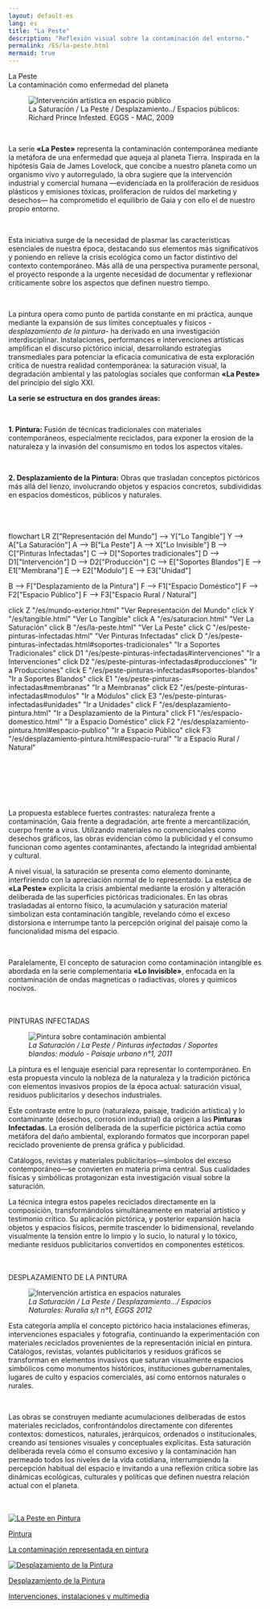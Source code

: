 ```yaml
---
layout: default-es  
lang: es  
title: "La Peste"  
description: "Reflexión visual sobre la contaminación del entorno."  
permalink: /ES/la-peste.html  
mermaid: true  
---
```


<div class="titulo">La Peste</div>
<div class="subtitulo">La contaminación como enfermedad del planeta</div>

<figure class="imagen-con-caption">
  <img src="/assets/img/la-peste---intro01.jpg" alt="Intervención artística en espacio público" loading="lazy">
  <figcaption>La Saturación / La Peste / Desplazamiento../ Espacios públicos: Richard Prince Infested. EGGS - MAC, 2009</figcaption>
</figure>
<br>
<div class="parrafo">
<p> La serie <strong>«La Peste»</strong> representa la contaminación contemporánea mediante la metáfora de una enfermedad que aqueja al planeta Tierra. Inspirada en la hipótesis Gaia de James Lovelock, que concibe a nuestro planeta como un organismo vivo y autorregulado, la obra sugiere que la intervención industrial y comercial humana —evidenciada en la proliferación de residuos plásticos y emisiones tóxicas, proliferacion de ruidos del marketing y desechos— ha comprometido el equilibrio de Gaia y con ello el de nuestro propio entorno.</p>
 <br> <p> 
    Esta iniciativa surge de la necesidad de plasmar las características esenciales de nuestra época, destacando sus elementos más significativos y poniendo en relieve la crisis ecológica como un factor distintivo del contexto contemporáneo. Más allá de una perspectiva puramente personal, el proyecto responde a la urgente necesidad de documentar y reflexionar críticamente sobre los aspectos que definen nuestro tiempo. </p>
<br> <p> 
  La pintura opera como punto de partida constante en mi práctica, aunque mediante la expansión de sus límites conceptuales y físicos -<em>desplazamiento de la pintura</em>- ha derivado en una investigación interdisciplinar. Instalaciones, performances e intervenciones artísticas amplifican el discurso pictórico inicial, desarrollando estrategias transmediales para potenciar la eficacia comunicativa de esta exploración crítica de nuestra realidad contemporánea: la saturación visual, la degradación ambiental y las patologías sociales que conforman <strong>«La Peste»</strong> del principio del siglo XXI. </p>
</div>

<div class="parrafo">
  <p><strong>La serie se estructura en dos grandes áreas:</strong></p>
  <br>
  <p><strong>1. Pintura:</strong> Fusión de técnicas tradicionales con materiales contemporáneos, especialmente reciclados, para exponer la erosion de la naturaleza y la invasión del consumismo en todos los aspectos vitales.</p><br>

  <p><strong>2. Desplazamiento de la Pintura:</strong> Obras que trasladan conceptos pictóricos más allá del lienzo, involucrando objetos y espacios concretos, subdivididas en espacios domésticos, públicos y naturales.</p>
</div>
<br><br><br>

<div class="mermaid">
flowchart LR
  Z["Representación del Mundo"] --> Y["Lo Tangible"]
  Y --> A["La Saturación"]
  A --> B["La Peste"]
  A --> X["Lo Invisible"]
  B --> C["Pinturas Infectadas"]
  C --> D["Soportes tradicionales"]
  D --> D1["Intervención"]
  D --> D2["Producción"]
  C --> E["Soportes Blandos"]
  E --> E1["Membrana"]
  E --> E2["Módulo"]
  E --> E3["Unidad"]

  B --> F["Desplazamiento de la Pintura"]
  F --> F1["Espacio Doméstico"]
  F --> F2["Espacio Público"]
  F --> F3["Espacio Rural / Natural"]

  click Z "/es/mundo-exterior.html" "Ver Representación del Mundo"
  click Y "/es/tangible.html" "Ver Lo Tangible"
  click A "/es/saturacion.html" "Ver La Saturación"
  click B "/es/la-peste.html" "Ver La Peste"
  click C "/es/peste-pinturas-infectadas.html" "Ver Pinturas Infectadas"
  click D "/es/peste-pinturas-infectadas.html#soportes-tradicionales" "Ir a Soportes Tradicionales"
  click D1 "/es/peste-pinturas-infectadas#intervenciones" "Ir a Intervenciones"
  click D2 "/es/peste-pinturas-infectadas#producciones" "Ir a Producciones"
  click E "/es/peste-pinturas-infectadas#soportes-blandos" "Ir a Soportes Blandos"
  click E1 "/es/peste-pinturas-infectadas#membranas" "Ir a Membranas"
  click E2 "/es/peste-pinturas-infectadas#modulos" "Ir a Módulos"
  click E3 "/es/peste-pinturas-infectadas#unidades" "Ir a Unidades"
  click F "/es/desplazamiento-pintura.html" "Ir a Desplazamiento de la Pintura"
  click F1 "/es/espacio-domestico.html" "Ir a Espacio Doméstico"
  click F2 "/es/desplazamiento-pintura.html#espacio-publico" "Ir a Espacio Público"
  click F3 "/es/desplazamiento-pintura.html#espacio-rural" "Ir a Espacio Rural / Natural"
</div>


<br><br><br><br><br>

<div class="parrafo">
  <p>
    La propuesta establece fuertes contrastes: naturaleza frente a contaminación, Gaia frente a degradación, arte frente a mercantilización, cuerpo frente a virus. Utilizando materiales no convencionales como desechos gráficos, las obras evidencian cómo la publicidad y el consumo funcionan como agentes contaminantes, afectando la integridad ambiental y cultural.
  </p>

<p>
  A nivel visual, la saturación se presenta como elemento dominante, interfiriendo con la apreciación normal de lo representado. La estética de <strong>«La Peste»</strong> explicita la crisis ambiental mediante la erosión y alteración deliberada de las superficies pictóricas tradicionales. En las obras trasladadas al entorno físico, la acumulación y saturación material simbolizan esta contaminación tangible, revelando cómo el exceso distorsiona e interrumpe tanto la percepción original del paisaje como la funcionalidad misma del espacio.
</p>
<br>  <p>
    Paralelamente, El concepto de saturacion como contaminación intangible es abordada en la serie complementaria <strong>«Lo Invisible»</strong>, enfocada en la contaminación  de ondas magneticas o radiactivas, olores y químicos nocivos.
  </p>
</div>
<br><br>
<div class="subtitulo">PINTURAS INFECTADAS</div>

<figure class="imagen-con-caption">
  <img src="/assets/img/la-peste-pintura-s-blando-mod-04.jpg" alt="Pintura sobre contaminación ambiental" loading="lazy">
  <figcaption><em>La Saturación / La Peste / Pinturas infectadas / Soportes blandos: módulo - Paisaje urbano n°1, 2011</em></figcaption>
</figure>

<div class="parrafo">
  <p>
    La pintura es el lenguaje esencial para representar lo contemporáneo. En esta propuesta vinculo la nobleza de la naturaleza y la tradición pictórica con elementos invasivos propios de la época actual: saturación visual, residuos publicitarios y desechos industriales.
  </p>
  <p>
    Este contraste entre lo puro (naturaleza, paisaje, tradición artística) y lo contaminante (desechos, corrosión industrial) da origen a las <strong>Pinturas Infectadas</strong>. La erosión deliberada de la superficie pictórica actúa como metáfora del daño ambiental, explorando formatos que incorporan papel reciclado proveniente de prensa gráfica y publicidad.
  </p>
  <p>
    Catálogos, revistas y materiales publicitarios—símbolos del exceso contemporáneo—se convierten en materia prima central. Sus cualidades físicas y simbólicas protagonizan esta investigación visual sobre la saturación.
  </p>
  <p>
    La técnica integra estos papeles reciclados directamente en la composición, transformándolos simultáneamente en material artístico y testimonio crítico. Su aplicación pictórica, y posterior expansión hacia objetos y espacios físicos, permite trascender lo bidimensional, revelando visualmente la tensión entre lo limpio y lo sucio, lo natural y lo tóxico, mediante residuos publicitarios convertidos en componentes estéticos.
  </p>
 </div>
  <br><br>
<div class="subtitulo">DESPLAZAMIENTO DE LA PINTURA</div>

<figure class="imagen-con-caption">
  <img src="/assets/img/la-peste-desp-espacio-rural-ruralias01.jpg" alt="Intervención artística en espacios naturales" loading="lazy">
  <figcaption><em>La Saturación / La Peste / Desplazamiento.../ Espacios Naturales: Ruralia s/t n°1, EGGS 2012</em></figcaption>
</figure>

<div class="parrafo">
  <p>
    Esta categoría amplía el concepto pictórico hacia instalaciones efímeras, intervenciones espaciales y fotografía, continuando la experimentación con materiales reciclados provenientes de la representación inicial en pintura. Catálogos, revistas, volantes publicitarios y residuos gráficos se transforman en elementos invasivos que saturan visualmente espacios simbólicos como monumentos históricos, instituciones gubernamentales, lugares de culto y espacios comerciales, así como entornos naturales o rurales. 
  </p><br>
  <p>
    Las obras se construyen mediante acumulaciones deliberadas de estos materiales reciclados, confrontándolos directamente con diferentes contextos: domesticos, naturales, jerárquicos, ordenados o institucionales, creando así tensiones visuales y conceptuales explícitas. Esta saturación deliberada revela cómo el consumo excesivo y la contaminación han permeado todos los niveles de la vida cotidiana, interrumpiendo la percepción habitual del espacio e invitando a una reflexión crítica sobre las dinámicas ecológicas, culturales y políticas que definen nuestra relación actual con el planeta.
  </p>
</div>
<br><br>

<div class="button-container">
  <a href="/ES/peste-pinturas-infectadas.html" class="fancy-button">
    <div class="button-content">
      <img src="/assets/img/boton-la-peste-pintura.gif" alt="La Peste en Pintura">
      <p class="title">Pintura</p>
      <p class="subtitle">La contaminación representada en pintura</p>
    </div>
  </a>

  <a href="/ES/desplazamiento-pintura.html" class="fancy-button">
    <div class="button-content">
      <img src="/assets/img/boton-la-peste-desplazamiento.gif" alt="Desplazamiento de la Pintura">
      <p class="title">Desplazamiento de la Pintura</p>
      <p class="subtitle">Intervenciones, instalaciones y multimedia</p>
    </div>


